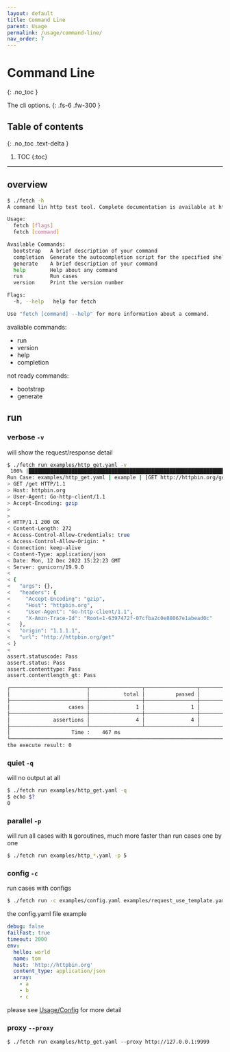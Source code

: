 ```yaml
---
layout: default
title: Command Line
parent: Usage
permalink: /usage/command-line/
nav_order: 7
---
```


# Command Line
{: .no_toc }

The cli options.
{: .fs-6 .fw-300 }

## Table of contents
{: .no_toc .text-delta }

1. TOC
{:toc}

---

## overview

```bash
$ ./fetch -h
A command lin http test tool. Complete documentation is available at https://github.com/wklken/fetch

Usage:
  fetch [flags]
  fetch [command]

Available Commands:
  bootstrap   A brief description of your command
  completion  Generate the autocompletion script for the specified shell
  generate    A brief description of your command
  help        Help about any command
  run         Run cases
  version     Print the version number

Flags:
  -h, --help   help for fetch

Use "fetch [command] --help" for more information about a command.
```

avaliable commands:
- run
- version
- help
- completion

not ready commands:
- bootstrap
- generate

## run

### verbose `-v`

will show the request/response detail

```bash
$ ./fetch run examples/http_get.yaml -v
 100% |███████████████████████████████████████████████████████████████████████████████████████████████████████████████████████| (1/1, 2 it/s)
Run Case: examples/http_get.yaml | example | [GET http://httpbin.org/get] | 466ms
> GET /get HTTP/1.1
> Host: httpbin.org
> User-Agent: Go-http-client/1.1
> Accept-Encoding: gzip
>
>
< HTTP/1.1 200 OK
< Content-Length: 272
< Access-Control-Allow-Credentials: true
< Access-Control-Allow-Origin: *
< Connection: keep-alive
< Content-Type: application/json
< Date: Mon, 12 Dec 2022 15:22:23 GMT
< Server: gunicorn/19.9.0
<
< {
<   "args": {},
<   "headers": {
<     "Accept-Encoding": "gzip",
<     "Host": "httpbin.org",
<     "User-Agent": "Go-http-client/1.1",
<     "X-Amzn-Trace-Id": "Root=1-6397472f-07cfba2c0e88067e1abead0c"
<   },
<   "origin": "1.1.1.1",
<   "url": "http://httpbin.org/get"
< }
<
assert.statuscode: Pass
assert.status: Pass
assert.contenttype: Pass
assert.contentlength_gt: Pass

┌─────────────────────────┬─────────────────┬─────────────────┬─────────────────┐
│                         │           total │          passed │          failed │
├─────────────────────────┼─────────────────┼─────────────────┼─────────────────┤
│                   cases │               1 │               1 │               0 │
├─────────────────────────┼─────────────────┼─────────────────┼─────────────────┤
│              assertions │               4 │               4 │               0 │
├─────────────────────────┴─────────────────┴─────────────────┴─────────────────┤
│                    Time :    467 ms                                           │
└───────────────────────────────────────────────────────────────────────────────┘
the execute result: 0
```

### quiet `-q`

will no output at all

```bash
$ ./fetch run examples/http_get.yaml -q
$ echo $?
0
```

### parallel `-p`

will run all cases with `N` goroutines, much more faster than run cases one by one

```bash
$ ./fetch run examples/http_*.yaml -p 5
```

### config `-c`

run cases with configs

```bash
$ ./fetch run -c examples/config.yaml examples/request_use_template.yaml
```

the config.yaml file example

```yaml
debug: false
failFast: true
timeout: 2000
env:
  hello: world
  name: tom
  host: 'http://httpbin.org'
  content_type: application/json
  array:
    - a
    - b
    - c
```

please see [Usage/Config](/usage/config/) for more detail

### proxy `--proxy`

```
$ ./fetch run examples/http_get.yaml --proxy http://127.0.0.1:9999
```
